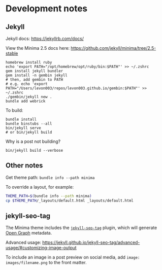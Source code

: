 Development notes
===

## Jekyll

Jekyll docs: https://jekyllrb.com/docs/

View the Minima 2.5 docs here: https://github.com/jekyll/minima/tree/2.5-stable

```
homebrew install ruby
echo 'export PATH="/opt/homebrew/opt/ruby/bin:$PATH"' >> ~/.zshrc
gem install jekyll bundler
gem install -n gembin jekyll
# then, add gembin to PATH
# e.g. echo 'export PATH="/Users/levon003/repos/levon003.github.io/gembin:$PATH"' >> ~/.zshrc
./gembin/jekyll new .
bundle add webrick
```

To build:
```
bundle install
bundle binstubs --all
bin/jekyll serve
# or bin/jekyll build
```

Why is a post not building?
```
bin/jekyll build --verbose
```

## Other notes

Get theme path: `bundle info --path minima`

To override a layout, for example:

```bash
THEME_PATH=$(bundle info --path minima)
cp $THEME_PATH/_layouts/default.html _layouts/default.html
```

## jekyll-seo-tag

The Minima theme includes the [`jekyll-seo-tag`](https://jekyll.github.io/jekyll-seo-tag/) plugin, which will generate [Open Graph](https://ogp.me/) metadata.

Advanced usage: <https://jekyll.github.io/jekyll-seo-tag/advanced-usage/#customizing-image-output>

To include an image in a post preview on social media, add `image: images/filename.png` to the front matter.
